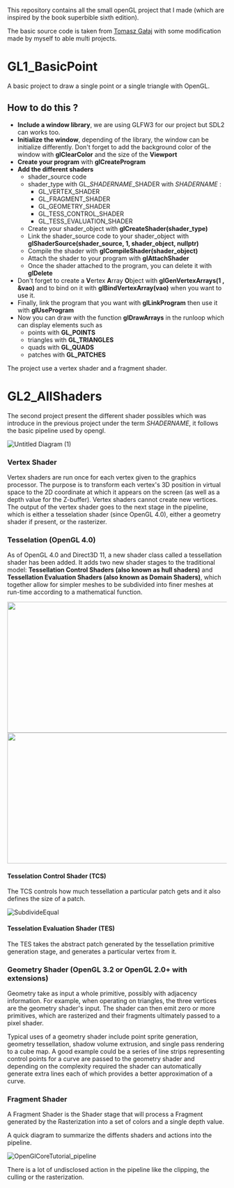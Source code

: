 This repository contains all the small openGL project that I made (which are inspired by the book superbible sixth edition).

The basic source code is taken from [Tomasz Gałaj](https://shot511.github.io/) with some modification made by myself to able multi projects.

# GL1_BasicPoint

A basic project to draw a single point or a single triangle with OpenGL.

## How to do this ?

  * **Include a window library**, we are using GLFW3 for our project but SDL2 can works too.
  * **Initialize the window**, depending of the library, the window can be initialize differently. Don't forget to add the background color of the window with **glClearColor** and the size of the **Viewport**
  * **Create your program** with **glCreateProgram**
  * **Add the different shaders**
    * shader_source code  
    * shader_type with GL_*SHADERNAME*_SHADER with *SHADERNAME* :
      * GL_VERTEX_SHADER
      * GL_FRAGMENT_SHADER
      * GL_GEOMETRY_SHADER
      * GL_TESS_CONTROL_SHADER
      * GL_TESS_EVALUATION_SHADER
    * Create your shader_object with **glCreateShader(shader_type)**
    * Link the shader_source code to your shader_object with **glShaderSource(shader_source, 1, shader_object, nullptr)**
    * Compile the shader with **glCompileShader(shader_object)**
    * Attach the shader to your program with **glAttachShader**
    * Once the shader attached to the program, you can delete it with **glDelete**
  * Don't forget to create a **V**ertex **A**rray **O**bject with **glGenVertexArrays(1 , &vao)** and to bind on it with **glBindVertexArray(vao)** when you want to use it.
  * Finally, link the program that you want with **glLinkProgram** then use it with **glUseProgram**
  * Now you can draw with the function **glDrawArrays** in the runloop which can display elements such as
    * points with **GL_POINTS**
    * triangles with **GL_TRIANGLES**
    * quads with **GL_QUADS**
    * patches with **GL_PATCHES**
  
The project use a vertex shader and a fragment shader.


# GL2_AllShaders

  The second project present the different shader possibles which was introduce in the previous project under the term *SHADERNAME*, it follows the basic pipeline used by opengl.

![Untitled Diagram (1)](https://user-images.githubusercontent.com/45456710/94933862-4193a780-04cb-11eb-9548-7bf620d60b74.png)

### Vertex Shader

  Vertex shaders are run once for each vertex given to the graphics processor. The purpose is to transform each vertex's 3D position in virtual space to the 2D coordinate at which it appears on the screen (as well as a depth value for the Z-buffer). Vertex shaders cannot create new vertices. The output of the vertex shader goes to the next stage in the pipeline, which is either a tesselation shader (since OpenGL 4.0), either a geometry shader if present, or the rasterizer.

### Tesselation (OpenGL 4.0)

  As of OpenGL 4.0 and Direct3D 11, a new shader class called a tessellation shader has been added. It adds two new shader stages to the traditional model: **Tessellation Control Shaders (also known as hull shaders)** and **Tessellation Evaluation Shaders (also known as Domain Shaders)**, which together allow for simpler meshes to be subdivided into finer meshes at run-time according to a mathematical function. 

  <img src="https://user-images.githubusercontent.com/45456710/94935905-e8794300-04cd-11eb-8db4-c5558faccbaf.png" width="600" height="300" />
  <img src="https://user-images.githubusercontent.com/45456710/94937972-91c13880-04d0-11eb-9e1a-f86a883a35d9.png" width="600" height="300" />

 #### Tesselation Control Shader (TCS)

  The TCS controls how much tessellation a particular patch gets and it also defines the size of a patch.

  ![SubdivideEqual](https://user-images.githubusercontent.com/45456710/94938996-d13c5480-04d1-11eb-9bea-c015627dbbde.gif)

 #### Tesselation Evaluation Shader (TES)
 
  The TES takes the abstract patch generated by the tessellation primitive generation stage, and generates a particular vertex from it.

### Geometry Shader (OpenGL 3.2 or OpenGL 2.0+ with extensions)

  Geometry take as input a whole primitive, possibly with adjacency information. For example, when operating on triangles, the three vertices are the geometry shader's input. The shader can then emit zero or more primitives, which are rasterized and their fragments ultimately passed to a pixel shader.

  Typical uses of a geometry shader include point sprite generation, geometry tessellation, shadow volume extrusion, and single pass rendering to a cube map. A good example could be a series of line strips representing control points for a curve are passed to the geometry shader and depending on the complexity required the shader can automatically generate extra lines each of which provides a better approximation of a curve.

### Fragment Shader

  A Fragment Shader is the Shader stage that will process a Fragment generated by the Rasterization into a set of colors and a single depth value.

A quick diagram to summarize the diffents shaders and actions into the pipeline.

![OpenGlCoreTutorial_pipeline](https://user-images.githubusercontent.com/45456710/94934893-9683ed80-04cc-11eb-8588-54a0e807faf8.png)

There is a lot of undisclosed action in the pipeline like the clipping, the culling or the rasterization. 
